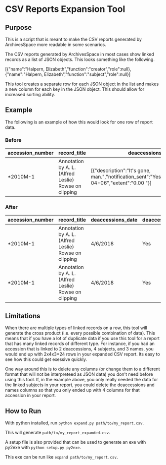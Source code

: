 # CSV Reports Expansion Tool

## Purpose
This is a script that is meant to make the CSV reports generated by ArchivesSpace more readable in some scenarios.

The CSV reports generated by ArchivesSpace in most cases show linked records as a list of JSON objects. This looks something like the following.

[{"name":"Halpern, Elizabeth","function":"creator","role":null},{"name":"Halpern, Elizabeth","function":"subject","role":null}]

This tool creates a separate row for each JSON object in the list and makes a new column for each key in the JSON object. This should allow for increased sorting ability.

## Example
The following is an example of how this would look for one row of report data.

### Before
|accession_number|record_title|deaccessions|names|
|---|---|---|---|
|*2010M-1|Annotation by A. L. (Alfred Leslie) Rowse on clipping|[{"description":"It's gone, man.","notification_sent":"Yes","date":"2018-04-06","extent":"0.00 "}]|[{"name":"Halpern, Elizabeth","function":"creator","role":null},{"name":"Halpern, Elizabeth","function":"subject","role":null}]|

### After
|accession_number|record_title|deaccessions_date|deaccessions_notification_sent|deaccessions_extent|deaccessions_description|names_name|names_function|names_role|
|---|---|---|---|---|---|---|---|---|
|*2010M-1|Annotation by A. L. (Alfred Leslie) Rowse on clipping|4/6/2018|Yes|0|It's gone, man.|Halpern, Elizabeth|creator||
|*2010M-1|Annotation by A. L. (Alfred Leslie) Rowse on clipping|4/6/2018|Yes|0|It's gone, man.|Halpern, Elizabeth|subject||

## Limitations
When there are multiple types of linked records on a row, this tool will generate the cross product (i.e. every possible combination of data). This means that if you have a lot of duplicate data if you use this tool for a report that has many linked records of different type. For instance, if you had an accession that is linked to 2 deaccessions, 4 subjects, and 3 names, you would end up with 2x4x3=24 rows in your expanded CSV report. Its easy to see how this could get exessive quickly.

One way around this is to delete any columns (or change them to a different format that will not be interpreteed as JSON data) you don't need before using this tool. If, in the example above, you only really needed the data for the linked subjects in your report,  you could delete the deaccessions and names columns so that you only ended up with 4 columns for that accession in your report.

## How to Run
With python installed, run `python expand.py path/to/my_report.csv`.

This will generate `path/to/my_report_expanded.csv`.

A setup file is also provided that can be used to generate an exe with py2exe with `python setup.py py2exe`.

This exe can be run like `expand path/to/my_report.csv`.